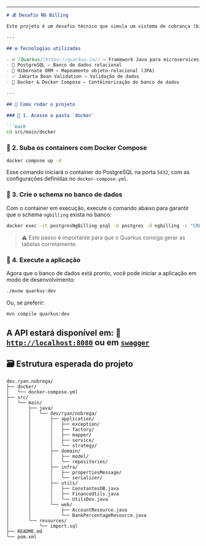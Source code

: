 
---
````markdown
# 💰 Desafio NG Billing

Este projeto é um desafio técnico que simula um sistema de cobrança (billing), utilizando Quarkus, PostgreSQL e Docker.

---

## ⚙️ Tecnologias utilizadas

- 🔥 [Quarkus](https://quarkus.io/) — Framework Java para microservices e APIs modernas
- 🐘 PostgreSQL — Banco de dados relacional
- 🧩 Hibernate ORM — Mapeamento objeto-relacional (JPA)
- ✅ Jakarta Bean Validation — Validação de dados
- 🐳 Docker & Docker Compose — Contêinerização do banco de dados

---

## 🚀 Como rodar o projeto

### 🔹 1. Acesse a pasta `docker`

```bash
cd src/main/docker
````

### 🔹 2. Suba os containers com Docker Compose

```bash
docker compose up -d
```

Esse comando iniciará o container do PostgreSQL na porta `5432`, com as configurações definidas no `docker-compose.yml`.

### 🔹 3. Crie o schema no banco de dados

Com o container em execução, execute o comando abaixo para garantir que o schema `ngbilling` exista no banco:

```bash
docker exec -it postgresNgBilling psql -U postgres -d ngbilling -c "CREATE SCHEMA IF NOT EXISTS ngbilling;"
```

> ⚠️ Este passo é importante para que o Quarkus consiga gerar as tabelas corretamente.

### 🔹 4. Execute a aplicação

Agora que o banco de dados está pronto, você pode iniciar a aplicação em modo de desenvolvimento:

```bash
./mvnw quarkus:dev
```

Ou, se preferir:

```bash
mvn compile quarkus:dev
```

A API estará disponível em:
📍 [`http://localhost:8080`](http://localhost:8080) ou em
[`swagger`](http://localhost:8080/q/swagger-ui/#/)
---

## 🗃️ Estrutura esperada do projeto

```
dev.ryan.nobrega/
├── docker/
│   └── docker-compose.yml
├── src/
│   └── main/
│       ├── java/
│       │   └── dev/ryan/nobrega/
│       │       ├── application/
│       │       │   ├── exception/
│       │       │   ├── factory/
│       │       │   ├── mapper/
│       │       │   ├── service/
│       │       │   └── strategy/
│       │       ├── domain/
│       │       │   ├── model/
│       │       │   └── repositories/
│       │       ├── infra/
│       │       │   ├── propertiesMessage/
│       │       │   └── serializer/
│       │       ├── utils/
│       │       │   ├── ConstantesDB.java
│       │       │   ├── FinanceUtils.java
│       │       │   └── UtilsDev.java
│       │       └── web/
│       │           ├── AccountResource.java
│       │           └── BankPercentageResource.java
│       └── resources/
│           └── import.sql
├── README.md
└── pom.xml
```


